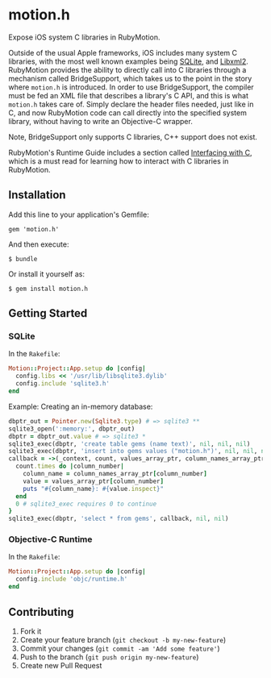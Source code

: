# motion.h

Expose iOS system C libraries in RubyMotion.

Outside of the usual Apple frameworks, iOS includes many system C libraries,
with the most well known examples being [SQLite](http://www.sqlite.org/), and
[Libxml2](http://www.xmlsoft.org/). RubyMotion provides the ability to directly
call into C libraries through a mechanism called BridgeSupport, which takes us
to the point in the story where `motion.h` is introduced. In order to use
BridgeSupport, the compiler must be fed an XML file that describes a library's
C API, and this is what `motion.h` takes care of. Simply declare the header
files needed, just like in C, and now RubyMotion code can call directly into
the specified system library, without having to write an Objective-C wrapper.

Note, BridgeSupport only supports C libraries, C++ support does not exist.

RubyMotion's Runtime Guide includes a section called [Interfacing with
C](http://www.rubymotion.com/developer-center/guides/runtime/#_interfacing_with_c),
which is a must read for learning how to interact with C libraries in
RubyMotion.

## Installation

Add this line to your application's Gemfile:

    gem 'motion.h'

And then execute:

    $ bundle

Or install it yourself as:

    $ gem install motion.h

## Getting Started

### SQLite

In the `Rakefile`:

```ruby
Motion::Project::App.setup do |config|
  config.libs << '/usr/lib/libsqlite3.dylib'
  config.include 'sqlite3.h'
end
```

Example: Creating an in-memory database:

```ruby
dbptr_out = Pointer.new(Sqlite3.type) # => sqlite3 **
sqlite3_open(':memory:', dbptr_out)
dbptr = dbptr_out.value # => sqlite3 *
sqlite3_exec(dbptr, 'create table gems (name text)', nil, nil, nil)
sqlite3_exec(dbptr, 'insert into gems values ("motion.h")', nil, nil, nil)
callback = ->(_context, count, values_array_ptr, column_names_array_ptr) {
  count.times do |column_number|
    column_name = column_names_array_ptr[column_number]
    value = values_array_ptr[column_number]
    puts "#{column_name}: #{value.inspect}"
  end
  0 # sqlite3_exec requires 0 to continue
}
sqlite3_exec(dbptr, 'select * from gems', callback, nil, nil)
```

### Objective-C Runtime

In the `Rakefile`:

```ruby
Motion::Project::App.setup do |config|
  config.include 'objc/runtime.h'
end
```

## Contributing

1. Fork it
2. Create your feature branch (`git checkout -b my-new-feature`)
3. Commit your changes (`git commit -am 'Add some feature'`)
4. Push to the branch (`git push origin my-new-feature`)
5. Create new Pull Request
